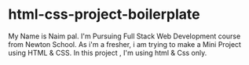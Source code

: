 # html-css-project-boilerplate

My Name is Naim pal. I'm Pursuing Full Stack Web Development course from Newton School.
As i'm a fresher, i am trying to make a Mini Project using HTML & CSS.
In this project , I'm using html & Css only.
 
